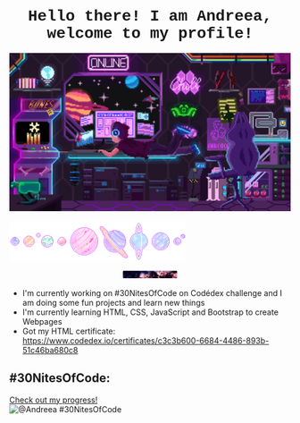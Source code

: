 <div align="center">
   <h1 style="font-family: 'Courier New', Courier, monospace;">Hello there! I am Andreea, welcome to my profile!</h1>
</div>

![Space programmer](head-img.gif)

<!--
- 🔭 I’m currently working on ...
- 🌱 I’m currently learning ...
- 👯 I’m looking to collaborate on ...
- 🤔 I’m looking for help with ...
- 💬 Ask me about ...
- 📫 How to reach me: ...
- 😄 Pronouns: ...
- ⚡ Fun fact: ...
-->

![Space programmer](planets.gif)
<div align="center">
   <img src="space-bar.gif" alt="Example Image" width="100vw">
</div>

* I'm currently working on #30NitesOfCode on Codédex challenge and I am doing some fun projects and learn new things
* I'm currently learning HTML, CSS, JavaScript and Bootstrap to create Webpages
* Got my HTML certificate: https://www.codedex.io/certificates/c3c3b600-6684-4486-893b-51c46ba680c8

## #30NitesOfCode:
  [Check out my progress!](https://www.codedex.io/@Andreea/30-nites-of-code)  
  ![@Andreea #30NitesOfCode](https://www.codedex.io/api/petStatus?user=Andreea)

